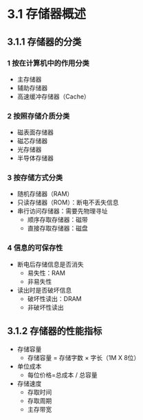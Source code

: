 # 3.1 存储器概述

## 3.1.1 存储器的分类

### 1 按在计算机中的作用分类

- 主存储器
- 辅助存储器
- 高速缓冲存储器（Cache）

### 2 按照存储介质分类

- 磁表面存储器
- 磁芯存储器
- 光存储器
- 半导体存储器

### 3 按存储方式分类

- 随机存储器（RAM）
- 只读存储器（ROM）：断电不丢失信息
- 串行访问存储器：需要先物理寻址
  - 顺序存取存储器：磁带
  - 直接存取存储器：磁盘

### 4 信息的可保存性

- 断电后存储信息是否消失
  - 易失性：RAM
  - 非易失性
- 读出时是否破坏信息
  - 破坏性读出：DRAM
  - 非破坏性读出

## 3.1.2 存储器的性能指标

- 存储容量
  - 存储容量 = 存储字数 × 字长（1M X 8位）
- 单位成本
  - 每位价格=总成本  / 总容量
- 存储速度
  - 存取时间
  - 存取周期
  - 主存带宽